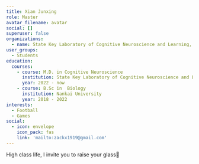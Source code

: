 ```yaml
---
title: Xian Junxing
role: Master
avatar_filename: avatar
social: []
superuser: false
organizations:
  - name: State Key Laboratory of Cognitive Neuroscience and Learning, Beijing Normal University
user_groups:
  - Students
education:
  courses:
    - course: M.D. in Cognitive Neuroscience
      institution: State Key Laboratory of Cognitive Neuroscience and Learning, Beijing Normal University
      year: 2022 - now
    - course: B.Sc in  Biology
      institution: Nankai University
      year: 2018 - 2022
interests:
  - Football
  - Games
social:
  - icon: envelope
    icon_pack: fas
    link: 'mailto:zackx1919@gmail.com'
---
```


High class life, I invite you to raise your glass🍷